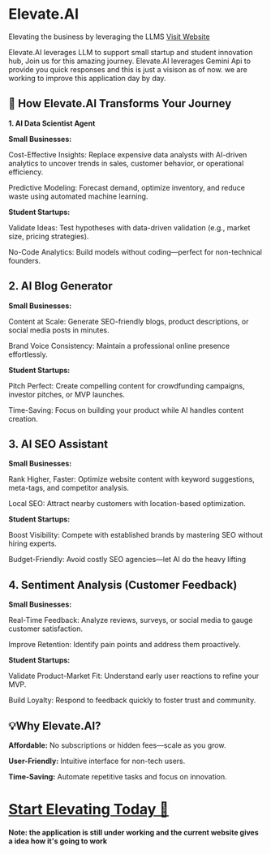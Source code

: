 # **Elevate.AI**


Elevating the business by leveraging the LLMS
[Visit Website](https://elevatea.streamlit.app/)

Elevate.AI leverages LLM to support small startup and student innovation hub, Join us for this amazing journey.
Elevate.AI leverages Gemini Api to provide you quick responses and this is just a visison as of now. we are working to improve this application day by day.

## **🚀 How Elevate.AI Transforms Your Journey**
**1. AI Data Scientist Agent**

**Small Businesses:**

Cost-Effective Insights: Replace expensive data analysts with AI-driven analytics to uncover trends in sales, customer behavior, or operational efficiency.

Predictive Modeling: Forecast demand, optimize inventory, and reduce waste using automated machine learning.

**Student Startups:**

Validate Ideas: Test hypotheses with data-driven validation (e.g., market size, pricing strategies).

No-Code Analytics: Build models without coding—perfect for non-technical founders.

## **2. AI Blog Generator**
**Small Businesses:**

Content at Scale: Generate SEO-friendly blogs, product descriptions, or social media posts in minutes.

Brand Voice Consistency: Maintain a professional online presence effortlessly.

**Student Startups:**

Pitch Perfect: Create compelling content for crowdfunding campaigns, investor pitches, or MVP launches.

Time-Saving: Focus on building your product while AI handles content creation.

## **3. AI SEO Assistant**
**Small Businesses:**

Rank Higher, Faster: Optimize website content with keyword suggestions, meta-tags, and competitor analysis.

Local SEO: Attract nearby customers with location-based optimization.

**Student Startups:**

Boost Visibility: Compete with established brands by mastering SEO without hiring experts.

Budget-Friendly: Avoid costly SEO agencies—let AI do the heavy lifting

## **4. Sentiment Analysis (Customer Feedback)**
**Small Businesses:**

Real-Time Feedback: Analyze reviews, surveys, or social media to gauge customer satisfaction.

Improve Retention: Identify pain points and address them proactively.

**Student Startups:**

Validate Product-Market Fit: Understand early user reactions to refine your MVP.

Build Loyalty: Respond to feedback quickly to foster trust and community.

## **💡Why Elevate.AI?**
**Affordable:** No subscriptions or hidden fees—scale as you grow.

**User-Friendly:** Intuitive interface for non-tech users.

**Time-Saving:** Automate repetitive tasks and focus on innovation.

# [**Start Elevating Today 🌟**](https://elevatea.streamlit.app/)

#### **Note: the application is still under working and the current website gives a idea how it's going to work** 

